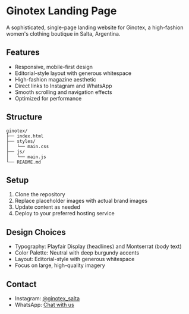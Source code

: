 # Ginotex Landing Page

A sophisticated, single-page landing website for Ginotex, a high-fashion women's clothing boutique in Salta, Argentina.

## Features

- Responsive, mobile-first design
- Editorial-style layout with generous whitespace
- High-fashion magazine aesthetic
- Direct links to Instagram and WhatsApp
- Smooth scrolling and navigation effects
- Optimized for performance

## Structure

```
ginotex/
├── index.html
├── styles/
│   └── main.css
├── js/
│   └── main.js
└── README.md
```

## Setup

1. Clone the repository
2. Replace placeholder images with actual brand images
3. Update content as needed
4. Deploy to your preferred hosting service

## Design Choices

- Typography: Playfair Display (headlines) and Montserrat (body text)
- Color Palette: Neutral with deep burgundy accents
- Layout: Editorial-style with generous whitespace
- Focus on large, high-quality imagery

## Contact

- Instagram: [@ginotex_salta](https://www.instagram.com/ginotex_salta)
- WhatsApp: [Chat with us](https://wa.me/34690847721)
